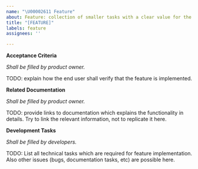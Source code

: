 ```yaml
---
name: "\U00002611 Feature"
about: Feature: collection of smaller tasks with a clear value for the end user
title: "[FEATURE]"
labels: feature
assignees: ''

---
```

**Acceptance Criteria**

_Shall be filled by product owner._

TODO: explain how the end user shall verify that the feature is implemented.



**Related Documentation**

_Shall be filled by product owner._

TODO: provide links to documentation which explains the functionality in details. Try to link the relevant information, not to replicate it here.



**Development Tasks**

_Shall be filled by developers._

TODO: List all technical tasks which are required for feature implementation. Also other issues (bugs, documentation tasks, etc) are possible here.

